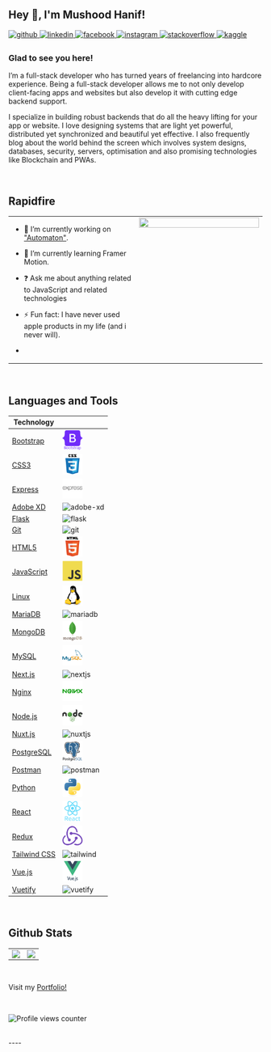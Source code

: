 ## Hey 👋, I'm Mushood Hanif!  
  

<a href="https://github.com/https://github.com/DivineDemon" target="_blank">
<img src=https://img.shields.io/badge/github-%2324292e.svg?&style=for-the-badge&logo=github&logoColor=white alt=github style="margin-bottom: 5px;" />
</a>
<a href="https://linkedin.com/in/https://www.linkedin.com/in/mushood-hanif/" target="_blank">
<img src=https://img.shields.io/badge/linkedin-%231E77B5.svg?&style=for-the-badge&logo=linkedin&logoColor=white alt=linkedin style="margin-bottom: 5px;" />
</a>
<a href="https://www.facebook.com/https://www.facebook.com/Mushood.Hanif" target="_blank">
<img src=https://img.shields.io/badge/facebook-%232E87FB.svg?&style=for-the-badge&logo=facebook&logoColor=white alt=facebook style="margin-bottom: 5px;" />
</a>
<a href="https://instagram.com/https://www.instagram.com/mushood_7/" target="_blank">
<img src=https://img.shields.io/badge/instagram-%23000000.svg?&style=for-the-badge&logo=instagram&logoColor=white alt=instagram style="margin-bottom: 5px;" />
</a>
<a href="https://stackoverflow.com/users/https://stackoverflow.com/users/9131774/mushood-hanif" target="_blank">
<img src=https://img.shields.io/badge/stackoverflow-%23F28032.svg?&style=for-the-badge&logo=stackoverflow&logoColor=white alt=stackoverflow style="margin-bottom: 5px;" />
</a>
<a href="https://www.kaggle.com/https://www.kaggle.com/divinedemon" target="_blank">
<img src=https://img.shields.io/badge/kaggle-%2344BAE8.svg?&style=for-the-badge&logo=kaggle&logoColor=white alt=kaggle style="margin-bottom: 5px;" />
</a>  
  
### Glad to see you here!  
I’m a full-stack developer who has turned years of freelancing into hardcore experience. Being a full-stack developer allows me to not only develop client-facing apps and websites but also develop it with cutting edge backend support.

I specialize in building robust backends that do all the heavy lifting for your app or website. I love designing systems that are light yet powerful, distributed yet synchronized and beautiful yet effective. I also frequently blog about the world behind the screen which involves system designs, databases, security, servers, optimisation and also promising technologies like Blockchain and PWAs.  

<br/>  

## Rapidfire  
<table><tr><td valign="top" width="50%">
  
- 🔭 I’m currently working on ["Automaton"](https://github.com/DivineDemon/automaton).  

- 🌱 I’m currently learning Framer Motion.

- ❓ Ask me about anything related to JavaScript and related technologies  

- ⚡ Fun fact: I have never used apple products in my life (and i never will).
- 
</td><td valign="top" width="50%">

<div align="center">
<img src="https://i.pinimg.com/originals/6f/0f/8e/6f0f8ec691480c7b5de87e6ca79b4baf.gif" align="center" style="width: 100%; height: 100%;" />
</div>  

</td></tr></table>  

<br/>

## Languages and Tools  
| Technology |       |
|------------|-------|
| [Bootstrap](https://getbootstrap.com) | <img src="https://raw.githubusercontent.com/devicons/devicon/master/icons/bootstrap/bootstrap-plain-wordmark.svg" alt="bootstrap" width="40" height="40"/> |
| [CSS3](https://www.w3schools.com/css/) | <img src="https://raw.githubusercontent.com/devicons/devicon/master/icons/css3/css3-original-wordmark.svg" alt="css3" width="40" height="40"/> |
| [Express](https://expressjs.com) | <img src="https://raw.githubusercontent.com/devicons/devicon/master/icons/express/express-original-wordmark.svg" alt="express" width="40" height="40"/> |
| [Adobe XD](https://www.adobe.com/) | <img src="https://i.ibb.co/dKtDdd5/xd.png" alt="adobe-xd" width="40" height="40"/> |
| [Flask](https://flask.palletsprojects.com/) | <img src="https://www.vectorlogo.zone/logos/pocoo_flask/pocoo_flask-icon.svg" alt="flask" width="40" height="40"/> |
| [Git](https://git-scm.com/) | <img src="https://www.vectorlogo.zone/logos/git-scm/git-scm-icon.svg" alt="git" width="40" height="40"/> |
| [HTML5](https://www.w3.org/html/) | <img src="https://raw.githubusercontent.com/devicons/devicon/master/icons/html5/html5-original-wordmark.svg" alt="html5" width="40" height="40"/> |
| [JavaScript](https://developer.mozilla.org/en-US/docs/Web/JavaScript) | <img src="https://raw.githubusercontent.com/devicons/devicon/master/icons/javascript/javascript-original.svg" alt="javascript" width="40" height="40"/> |
| [Linux](https://www.linux.org/) | <img src="https://raw.githubusercontent.com/devicons/devicon/master/icons/linux/linux-original.svg" alt="linux" width="40" height="40"/> |
| [MariaDB](https://mariadb.org/) | <img src="https://www.vectorlogo.zone/logos/mariadb/mariadb-icon.svg" alt="mariadb" width="40" height="40"/> |
| [MongoDB](https://www.mongodb.com/) | <img src="https://raw.githubusercontent.com/devicons/devicon/master/icons/mongodb/mongodb-original-wordmark.svg" alt="mongodb" width="40" height="40"/> |
| [MySQL](https://www.mysql.com/) | <img src="https://raw.githubusercontent.com/devicons/devicon/master/icons/mysql/mysql-original-wordmark.svg" alt="mysql" width="40" height="40"/> |
| [Next.js](https://nextjs.org/) | <img src="https://cdn.worldvectorlogo.com/logos/nextjs-2.svg" alt="nextjs" width="40" height="40"/> |
| [Nginx](https://www.nginx.com) | <img src="https://raw.githubusercontent.com/devicons/devicon/master/icons/nginx/nginx-original.svg" alt="nginx" width="40" height="40"/> |
| [Node.js](https://nodejs.org) | <img src="https://raw.githubusercontent.com/devicons/devicon/master/icons/nodejs/nodejs-original-wordmark.svg" alt="nodejs" width="40" height="40"/> |
| [Nuxt.js](https://nuxtjs.org/) | <img src="https://www.vectorlogo.zone/logos/nuxtjs/nuxtjs-icon.svg" alt="nuxtjs" width="40" height="40"/> |
| [PostgreSQL](https://www.postgresql.org) | <img src="https://raw.githubusercontent.com/devicons/devicon/master/icons/postgresql/postgresql-original-wordmark.svg" alt="postgresql" width="40" height="40"/> |
| [Postman](https://postman.com) | <img src="https://www.vectorlogo.zone/logos/getpostman/getpostman-icon.svg" alt="postman" width="40" height="40"/> |
| [Python](https://www.python.org) | <img src="https://raw.githubusercontent.com/devicons/devicon/master/icons/python/python-original.svg" alt="python" width="40" height="40"/> |
| [React](https://reactjs.org/) | <img src="https://raw.githubusercontent.com/devicons/devicon/master/icons/react/react-original-wordmark.svg" alt="react" width="40" height="40"/> |
| [Redux](https://redux.js.org) | <img src="https://raw.githubusercontent.com/devicons/devicon/master/icons/redux/redux-original.svg" alt="redux" width="40" height="40"/> |
| [Tailwind CSS](https://tailwindcss.com/) | <img src="https://www.vectorlogo.zone/logos/tailwindcss/tailwindcss-icon.svg" alt="tailwind" width="40" height="40"/> |
| [Vue.js](https://vuejs.org/) | <img src="https://raw.githubusercontent.com/devicons/devicon/master/icons/vuejs/vuejs-original-wordmark.svg" alt="vuejs" width="40" height="40"/> |
| [Vuetify](https://vuetifyjs.com/en/) | <img src="https://bestofjs.org/logos/vuetify.svg" alt="vuetify" width="40" height="40"/> |

<br/>  

## Github Stats  
<table><tr><td valign="top" width="50%">
<img src="https://github-readme-stats.vercel.app/api?username=DivineDemon&show_icons=true&count_private=true&hide_border=true" align="left" style="width: 100%" />
</td><td valign="top" width="50%">
<img src="https://github-readme-stats.vercel.app/api/top-langs/?username=DivineDemon&hide_border=true&layout=compact" align="left" style="width: 100%" />
</td></tr></table>  
<br/>  

Visit my [Portfolio!](https://mushoodhanif.live)  
  
<br/>  

![Profile views counter](https://komarev.com/ghpvc/?username=DivineDemon&&style=flat-square)  

<br />
----
